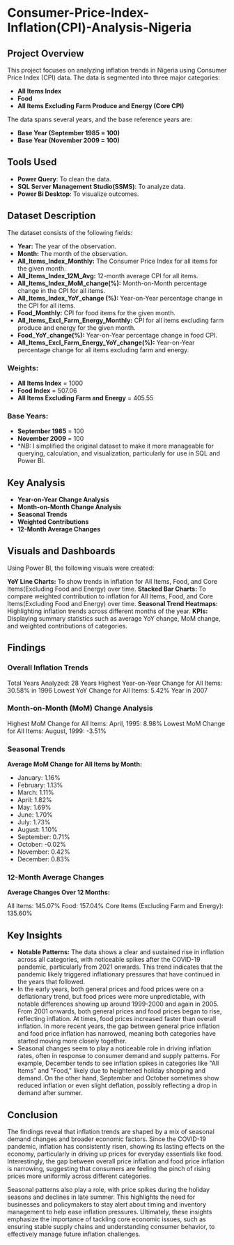 # Consumer-Price-Index-Inflation(CPI)-Analysis-Nigeria 

## Project Overview

This project focuses on analyzing inflation trends in Nigeria using Consumer Price Index (CPI) data. The data is segmented into three major categories:
- **All Items Index**
- **Food**
- **All Items Excluding Farm Produce and Energy (Core CPI)**
  
The data spans several years, and the base reference years are:
- **Base Year (September 1985 = 100)**
- **Base Year (November 2009 = 100)**

## Tools Used

- **Power Query**: To clean the data.
- **SQL Server Management Studio(SSMS)**: To analyze data.
- **Power Bi Desktop**: To visualize outcomes.
 ## Dataset Description

The dataset consists of the following fields:
- **Year:** The year of the observation.
- **Month:** The month of the observation.
- **All_Items_Index_Monthly:** The Consumer Price Index for all items for the given month.
- **All_Items_Index_12M_Avg:** 12-month average CPI for all items.
- **All_Items_Index_MoM_change(%):** Month-on-Month percentage change in the CPI for all items.
- **All_Items_Index_YoY_change (%):** Year-on-Year percentage change in the CPI for all items.
- **Food_Monthly:** CPI for food items for the given month.
- **All_Items_Excl_Farm_Energy_Monthly:** CPI for all items excluding farm produce and energy for the given month.
- **Food_YoY_change(%):** Year-on-Year percentage change in food CPI.
- **All_Items_Excl_Farm_Energy_YoY_change(%):** Year-on-Year percentage change for all items excluding farm and energy.
  
### Weights:
- **All Items Index** = 1000
- **Food Index** = 507.06
- **All Items Excluding Farm and Energy** = 405.55
  
### Base Years:
- **September 1985** = 100
- **November 2009** = 100
- **NB:* I simplified the original dataset to make it more manageable for querying, calculation, and visualization, particularly for use in SQL and Power BI.

## Key Analysis

- **Year-on-Year Change Analysis**
- **Month-on-Month Change Analysis**
- **Seasonal Trends**
- **Weighted Contributions**
- **12-Month Average Changes**

## Visuals and Dashboards

Using Power BI, the following visuals were created:

**YoY Line Charts:** To show trends in inflation for All Items, Food, and Core Items(Excluding Food and Energy) over time.
**Stacked Bar Charts:** To compare weighted contribution to inflation for All Items, Food, and Core Items(Excluding Food and Energy) over time.
**Seasonal Trend Heatmaps:** Highlighting inflation trends across different months of the year. 
**KPIs:** Displaying summary statistics such as average YoY change, MoM change, and weighted contributions of categories.

## Findings

### Overall Inflation Trends
Total Years Analyzed: 28 Years
Highest Year-on-Year Change for All Items:  30.58% in 1996 
Lowest YoY Change for All Items: 5.42% Year in 2007

### Month-on-Month (MoM) Change Analysis
Highest MoM Change for All Items:
April, 1995: 8.98%
Lowest MoM Change for All Items:
August, 1999: -3.51%

### Seasonal Trends

**Average MoM Change for All Items by Month:**

- January: 1.16%
- February: 1.13%
- March: 1.11%
- April: 1.82%
- May: 1.69%
- June: 1.70%
- July: 1.73%
- August: 1.10%
- September: 0.71%
- October: -0.02%
- November: 0.42%
- December: 0.83%

### 12-Month Average Changes

**Average Changes Over 12 Months:**

All Items: 145.07%
Food: 157.04%
Core Items (Excluding Farm and Energy): 135.60%

## Key Insights

- **Notable Patterns:** The data shows a clear and sustained rise in inflation across all categories, with noticeable spikes after the COVID-19 pandemic, particularly from 2021 onwards. This trend indicates that the pandemic likely triggered inflationary pressures that have continued in the years that followed.
- In the early years, both general prices and food prices were on a deflationary trend, but food prices were more unpredictable, with notable differences showing up around 1999-2000 and again in 2005.
From 2001 onwards, both general prices and food prices began to rise, reflecting inflation. At times, food prices increased faster than overall inflation.
In more recent years, the gap between general price inflation and food price inflation has narrowed, meaning both categories have started moving more closely together.
- Seasonal changes seem to play a noticeable role in driving inflation rates, often in response to consumer demand and supply patterns. For example, December tends to see inflation spikes in categories like "All Items" and "Food," likely due to heightened holiday shopping and demand. On the other hand, September and October sometimes show reduced inflation or even slight deflation, possibly reflecting a drop in demand after summer. 

## Conclusion

The findings reveal that inflation trends are shaped by a mix of seasonal demand changes and broader economic factors. Since the COVID-19 pandemic, inflation has consistently risen, showing its lasting effects on the economy, particularly in driving up prices for everyday essentials like food. Interestingly, the gap between overall price inflation and food price inflation is narrowing, suggesting that consumers are feeling the pinch of rising prices more uniformly across different categories.

Seasonal patterns also play a role, with price spikes during the holiday seasons and declines in late summer. This highlights the need for businesses and policymakers to stay alert about timing and inventory management to help ease inflation pressures. Ultimately, these insights emphasize the importance of tackling core economic issues, such as ensuring stable supply chains and understanding consumer behavior, to effectively manage future inflation challenges.





